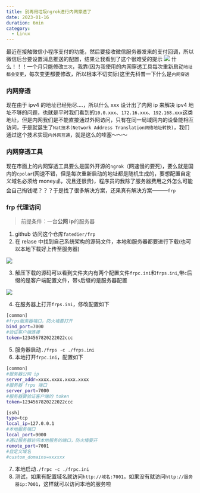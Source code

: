 ```yaml
---
title: 别再用垃圾ngrok进行内网穿透了
date: 2023-01-16
duration: 6min
category:
  - Linux
---
```


最近在接触微信小程序支付的功能，然后要接收微信服务器发来的支付回调，所以微信后台要设置消息推送的配置，结果让我看到了这个很难受的提示
![](/images/4084992a-bb1e-4648-81c0-d56b6bb2c852.webp)
什么！！！一个月只能修改`三次`，我靠(因为我使用的内网穿透工具每次重新启动`地址都会变更`，每次变更都要修改，所以根本不切实际)这里先科普一下什么是`内网穿透`

### 内网穿透

现在由于 ipv4 的地址已经殆尽....，所以什么 xxx 设计出了内网 ip 来解决 ipv4 地址不够的问题，也就是平时我们看到的`10.0.xxx`、`172.16.xxx`、`192.168.xxx`这类地址，但是内网我们是不能直接通过外网访问，只有在同一局域网内的设备能相互访问，于是就诞生了`Nat技术(Network Address Translation网络地址转换)`，我们通过这个技术实现`内外网互通`，就是这么的哇塞～～～

### 内网穿透工具

现在市面上的内网穿透工具要么是国外开源的`ngrok`（网速慢的要死\)，要么就是国内的`cpolar`(网速不错，但是每次重新启动的地址都是随机生成的，要想配置自定义域名必须给 money💰，况且还很贵)，程序员的我除了服务器费用之外怎么可能会自己掏钱呢？？？于是找了很多解决方案，还果真有解决方案———`frp`

### frp 代理访问

> 前提条件：一台**公网 ip**的服务器

1. github 访问这个仓库`fatedier/frp`
2. 在 relase 中找到自己系统架构的源码文件，本地和服务器都要进行下载(也可以本地下载好上传至服务器)

![](/images/2732dad8-95a6-49c7-a4cf-0749cc4f9a43.webp)

3. 解压下载的源码可以看到文件夹内有两个配置文件`frpc.ini`和`frps.ini`,带`c`后缀的是客户端配置文件，带`s`后缀的是服务器配置

![](/images/7309b374-4bca-454c-82e1-19cf668c8190.webp)

4. 在服务器上打开`frps.ini`，修改配置如下

```bash
[common]
#frps服务器端口，防火墙要打开
bind_port=7000
#验证客户端连接
token=1234567820222022ccc
```

5. 服务器启动`./frps -c ./frps.ini`
6. 本地打开`frpc.ini`，配置如下

```bash
[common]
#服务器公网 ip
server_addr=xxxx.xxxx.xxxx.xxxx
#服务器 frps 端口
server_port=7000
#服务器要验证客户端的 token
token=1234567820222022ccc

[ssh]
type=tcp
local_ip=127.0.0.1
#本地服务端口
local_port=9000
#通过服务器访问本地服务的端口，防火墙要开
remote_port=7001
#自定义域名
#custom_domains=xxxxxx
```

7.  本地启动`./frpc -c ./frpc.ini`
8.  测试，如果有配置域名就访问`http://域名:7001`，如果没有就访问`http://服务器ip:7001`，这样就可以访问本地的服务啦

